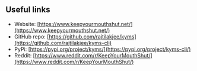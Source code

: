## Useful links

- Website: [https://www.keepyourmouthshut.net/](https://www.keepyourmouthshut.net/)
- GitHub repo: [https://github.com/rajtilakjee/kyms](https://github.com/rajtilakjee/kyms-cli)
- PyPi: [https://pypi.org/project/kyms/](https://pypi.org/project/kyms-cli/)
- Reddit: [https://www.reddit.com/r/KeepYourMouthShut/](https://www.reddit.com/r/KeepYourMouthShut/)
